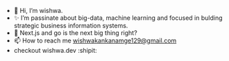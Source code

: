 - 👋 Hi, I’m wishwa.
- ✨ I’m passinate about big-data, machine learning and focused in bulding strategic business information systems. 
- 🌱 Next.js and go is the next big thing right?
- 📫 How to reach me wishwakankanamge129@gmail.com
- checkout wishwa.dev  :shipit:

<!---
Wishwa-code/Wishwa-code is a ✨ special ✨ repository because its `README.md` (this file) appears on your GitHub profile.
You can click the Preview link to take a look at your changes.
--->
